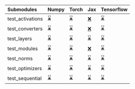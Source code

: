 | Submodules       | Numpy                                                                                                                           | Torch                                                                                                                           | Jax                                                                                                                             | Tensorflow                                                                                                                      |
|:-----------------|:--------------------------------------------------------------------------------------------------------------------------------|:--------------------------------------------------------------------------------------------------------------------------------|:--------------------------------------------------------------------------------------------------------------------------------|:--------------------------------------------------------------------------------------------------------------------------------|
| test_activations | <a href="https://github.com/unifyai/ivy/runs/8023696915?check_suite_focus=true" rel="noopener noreferrer" target="_blank">⌛</a> | <a href="https://github.com/unifyai/ivy/runs/8023697985?check_suite_focus=true" rel="noopener noreferrer" target="_blank">⌛</a> | <a href="https://github.com/unifyai/ivy/runs/8023699030?check_suite_focus=true" rel="noopener noreferrer" target="_blank">❌</a> | <a href="https://github.com/unifyai/ivy/runs/8023699925?check_suite_focus=true" rel="noopener noreferrer" target="_blank">⌛</a> |
| test_converters  | <a href="https://github.com/unifyai/ivy/runs/8023697030?check_suite_focus=true" rel="noopener noreferrer" target="_blank">⌛</a> | <a href="https://github.com/unifyai/ivy/runs/8023698134?check_suite_focus=true" rel="noopener noreferrer" target="_blank">⌛</a> | <a href="https://github.com/unifyai/ivy/runs/8023699195?check_suite_focus=true" rel="noopener noreferrer" target="_blank">❌</a> | <a href="https://github.com/unifyai/ivy/runs/8023700048?check_suite_focus=true" rel="noopener noreferrer" target="_blank">⌛</a> |
| test_layers      | <a href="https://github.com/unifyai/ivy/runs/8023697168?check_suite_focus=true" rel="noopener noreferrer" target="_blank">⌛</a> | <a href="https://github.com/unifyai/ivy/runs/8023698268?check_suite_focus=true" rel="noopener noreferrer" target="_blank">⌛</a> | <a href="https://github.com/unifyai/ivy/runs/8023699326?check_suite_focus=true" rel="noopener noreferrer" target="_blank">⌛</a> | <a href="https://github.com/unifyai/ivy/runs/8023700251?check_suite_focus=true" rel="noopener noreferrer" target="_blank">⌛</a> |
| test_modules     | <a href="https://github.com/unifyai/ivy/runs/8023697393?check_suite_focus=true" rel="noopener noreferrer" target="_blank">⌛</a> | <a href="https://github.com/unifyai/ivy/runs/8023698444?check_suite_focus=true" rel="noopener noreferrer" target="_blank">⌛</a> | <a href="https://github.com/unifyai/ivy/runs/8023699446?check_suite_focus=true" rel="noopener noreferrer" target="_blank">❌</a> | <a href="https://github.com/unifyai/ivy/runs/8023700443?check_suite_focus=true" rel="noopener noreferrer" target="_blank">⌛</a> |
| test_norms       | <a href="https://github.com/unifyai/ivy/runs/8023697539?check_suite_focus=true" rel="noopener noreferrer" target="_blank">⌛</a> | <a href="https://github.com/unifyai/ivy/runs/8023698583?check_suite_focus=true" rel="noopener noreferrer" target="_blank">⌛</a> | <a href="https://github.com/unifyai/ivy/runs/8023699543?check_suite_focus=true" rel="noopener noreferrer" target="_blank">⌛</a> | <a href="https://github.com/unifyai/ivy/runs/8023700565?check_suite_focus=true" rel="noopener noreferrer" target="_blank">⌛</a> |
| test_optimizers  | <a href="https://github.com/unifyai/ivy/runs/8023697692?check_suite_focus=true" rel="noopener noreferrer" target="_blank">⌛</a> | <a href="https://github.com/unifyai/ivy/runs/8023698704?check_suite_focus=true" rel="noopener noreferrer" target="_blank">⌛</a> | <a href="https://github.com/unifyai/ivy/runs/8023699646?check_suite_focus=true" rel="noopener noreferrer" target="_blank">⌛</a> | <a href="https://github.com/unifyai/ivy/runs/8023700768?check_suite_focus=true" rel="noopener noreferrer" target="_blank">⌛</a> |
| test_sequential  | <a href="https://github.com/unifyai/ivy/runs/8023697851?check_suite_focus=true" rel="noopener noreferrer" target="_blank">⌛</a> | <a href="https://github.com/unifyai/ivy/runs/8023698848?check_suite_focus=true" rel="noopener noreferrer" target="_blank">⌛</a> | <a href="https://github.com/unifyai/ivy/runs/8023699788?check_suite_focus=true" rel="noopener noreferrer" target="_blank">⌛</a> | <a href="https://github.com/unifyai/ivy/runs/8023700995?check_suite_focus=true" rel="noopener noreferrer" target="_blank">⌛</a> |